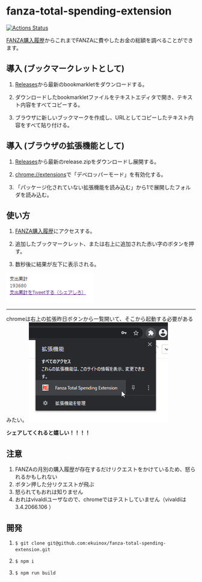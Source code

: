 # fanza-total-spending-extension

[![Actions Status](https://github.com/ekuinox/fanza-total-spending-extension/workflows/build/badge.svg)](https://github.com/ekuinox/fanza-total-spending-extension/actions)

[FANZA購入履歴](https://payment.dmm.co.jp/history/)からこれまでFANZAに費やしたお金の総額を調べることができます。

## 導入 (ブックマークレットとして)

1. [Releases](https://github.com/ekuinox/fanza-total-spending-extension/releases/)から最新のbookmarkletをダウンロードする。

2. ダウンロードしたbookmarkletファイルをテキストエディタで開き、テキスト内容をすべてコピーする。

3. ブラウザに新しいブックマークを作成し、URLとしてコピーしたテキスト内容をすべて貼り付ける。

## 導入 (ブラウザの拡張機能として)

1. [Releases](https://github.com/ekuinox/fanza-total-spending-extension/releases/)から最新のrelease.zipをダウンロードし展開する。

2. [chrome://extensions](chrome://extensions)で「デベロッパーモード」を有効化する。

3. 「パッケージ化されていない拡張機能を読み込む」から1で展開したフォルダを読み込む。

## 使い方

1. [FANZA購入履歴](https://payment.dmm.co.jp/history/)にアクセスする。

2. 追加したブックマークレット、または右上に追加された赤い字のボタンを押す。

3. 数秒後に結果が左下に表示される。

![result](./vivaldi_0of2i3TsFC.png)

---

chromeは右上の拡張昨日ボタンから一覧開いて、そこから起動する必要があるみたい。
![chrome](./chrome_UXe1usfMC6.png)

**シェアしてくれると嬉しい！！！！**

## 注意

1. FANZAの月別の購入履歴が存在するだけリクエストをかけているため、怒られるかもしれない
2. ボタン押した分リクエストが飛ぶ
3. 怒られてもおれは知りません
4. おれはvivaldiユーザなので、chromeではテストしていません（vivaldiは3.4.2066.106 ）

## 開発

1. `$ git clone git@github.com:ekuinox/fanza-total-spending-extension.git`

2. `$ npm i`

3. `$ npm run build`

